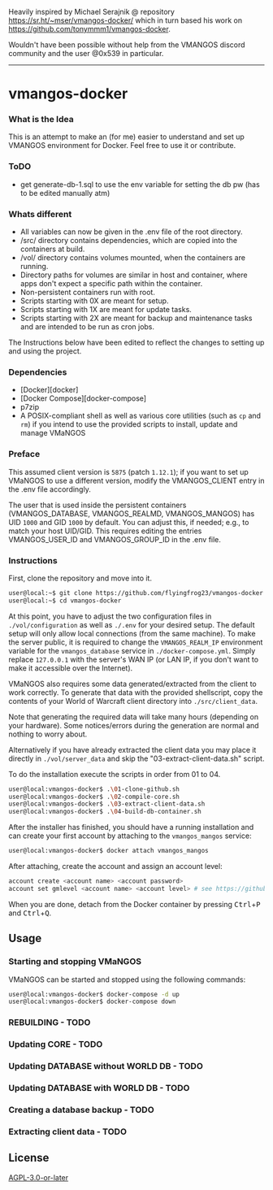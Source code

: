Heavily inspired by Michael Serajnik @ repository https://sr.ht/~mser/vmangos-docker/ which in turn based his work on https://github.com/tonymmm1/vmangos-docker.

Wouldn't have been possible without help from the VMANGOS discord community and the user @0x539 in particular.

---

# vmangos-docker

### What is the Idea

This is an attempt to make an (for me) easier to understand and set up VMANGOS environment for Docker. Feel free to use it or contribute.

### ToDO

- get generate-db-1.sql to use the env variable for setting the db pw (has to be edited manually atm)

### Whats different

- All variables can now be given in the .env file of the root directory.
- /src/ directory contains dependencies, which are copied into the containers at build.
- /vol/ directory contains volumes mounted, when the containers are running.
- Directory paths for volumes are similar in host and container, where apps don't expect a specific path within the container.
- Non-persistent containers run with root.
- Scripts starting with 0X are meant for setup.
- Scripts starting with 1X are meant for update tasks.
- Scripts starting with 2X are meant for backup and maintenance tasks and are intended to be run as cron jobs.

The Instructions below have been edited to reflect the changes to setting up and using the project.

### Dependencies

+ [Docker][docker]
+ [Docker Compose][docker-compose]
+ p7zip
+ A POSIX-compliant shell as well as various core utilities (such as `cp` and
  `rm`) if you intend to use the provided scripts to install, update and manage
  VMaNGOS

### Preface

This assumed client version is `5875` (patch `1.12.1`); if you want to set up
VMaNGOS to use a different version, modify the VMANGOS_CLIENT entry in the .env file accordingly.

The user that is used inside the persistent containers (VMANGOS_DATABASE, VMANGOS_REALMD, VMANGOS_MANGOS) has UID `1000` and GID `1000` by
default. You can adjust this, if needed; e.g., to match your host UID/GID.
This requires editing the entries VMANGOS_USER_ID and VMANGOS_GROUP_ID in the .env file.

### Instructions

First, clone the repository and move into it.

```sh
user@local:~$ git clone https://github.com/flyingfrog23/vmangos-docker
user@local:~$ cd vmangos-docker

```

At this point, you have to adjust the two configuration files in `./vol/configuration` as
well as `./.env` for your desired setup. The default setup will
only allow local connections (from the same machine). To make the server
public, it is required to change the `VMANGOS_REALM_IP` environment variable
for the `vmangos_database` service in `./docker-compose.yml`. Simply replace
`127.0.0.1` with the server's WAN IP (or LAN IP, if you don't want to make it
accessible over the Internet).

VMaNGOS also requires some data generated/extracted from the client to work
correctly. To generate that data with the provided shellscript, copy
the contents of your World of Warcraft client directory into
`./src/client_data`.

Note that generating the required data will take many hours (depending on your
hardware). Some notices/errors during the generation are normal and nothing to
worry about.

Alternatively if you have already extracted the client data you may place it directly
in `./vol/server_data` and skip the "03-extract-client-data.sh" script.

To do the installation execute the scripts in order from 01 to 04.

```sh
user@local:vmangos-docker$ .\01-clone-github.sh
user@local:vmangos-docker$ .\02-compile-core.sh
user@local:vmangos-docker$ .\03-extract-client-data.sh
user@local:vmangos-docker$ .\04-build-db-container.sh
```

After the installer has finished, you should have a running installation and
can create your first account by attaching to the `vmangos_mangos` service:

```sh
user@local:vmangos-docker$ docker attach vmangos_mangos
```

After attaching, create the account and assign an account level:

```sh
account create <account name> <account password>
account set gmlevel <account name> <account level> # see https://github.com/vmangos/core/blob/79efe80ae39d94a5e52b71179583509b1df75899/src/shared/Common.h#L184-L191
```

When you are done, detach from the Docker container by pressing
<kbd>Ctrl</kbd>+<kbd>P</kbd> and <kbd>Ctrl</kbd>+<kbd>Q</kbd>.

## Usage

### Starting and stopping VMaNGOS

VMaNGOS can be started and stopped using the following commands:

```sh
user@local:vmangos-docker$ docker-compose -d up
user@local:vmangos-docker$ docker-compose down
```

### REBUILDING - TODO

### Updating CORE - TODO

### Updating DATABASE without WORLD DB - TODO

### Updating DATABASE with WORLD DB - TODO

### Creating a database backup - TODO

### Extracting client data - TODO

## License

[AGPL-3.0-or-later](LICENSE)

[vmangos]: https://github.com/vmangos/core
[tonymmm1-vmangos-docker]: https://github.com/tonymmm1/vmangos-docker
[Michael Serajnik vmangos-docker]: https://sr.ht/~mser/
